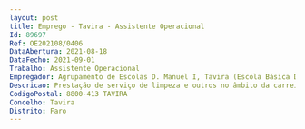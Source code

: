 ```yaml
--- 
layout: post
title: Emprego - Tavira - Assistente Operacional
Id: 89697
Ref: OE202108/0406
DataAbertura: 2021-08-18
DataFecho: 2021-09-01
Trabalho: Assistente Operacional
Empregador: Agrupamento de Escolas D. Manuel I, Tavira (Escola Básica D. Manuel I, Tavira - Sede)
Descricao: Prestação de serviço de limpeza e outros no âmbito da carreira e categoria de assistente operacional
CodigoPostal: 8800-413 TAVIRA
Concelho: Tavira
Distrito: Faro
--- 
```

